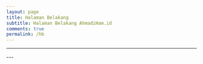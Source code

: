 ```yaml
---
layout: page
title: Halaman Belakang
subtitle: Halaman Belakang AhmadiHam.id
comments: true
permalink: /hb
---
```


---
<html>
  <div></div>
  <script>
  (function() {
    var container = document.querySelector('div');
        
    var pageUrl = new URL(window.location);
    var groupParams = halamanbelakang;

    var embedChat = function(chatIndex) {
      var quote = document.createElement('blockquote');
      quote.classList.add('telegram-post');
      quote.dataset.telegramPost = `${groupParams}`;
      quote.dataset.width = '100%';
        
      container.appendChild(quote);
    };
    
    var insertJs = function() {
      var script = document.createElement('script');
      script.src = 'https://telegram.org/js/telegram-widget.js';
      script.setAttribute('async', '');
      
      document.body.appendChild(script);
    };
    
    var fromParams = 852;
    var toParams = 893;
    var chatIndexesParams = ;
      var from = parseInt(fromParams);
      var to = parseInt(toParams);
      
      for (var chatIndex = from; chatIndex <= to; chatIndex++) {
        embedChat(chatIndex);
      }
      insertJs();
  })();
  </script>
</html>
---
